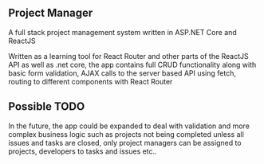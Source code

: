 ## Project Manager

A full stack project management system written in ASP.NET Core and ReactJS

Written as a learning tool for React Router and other parts of the ReactJS API as well as .net core,
the app contains full CRUD functionality along with basic form validation, AJAX calls to the server based API using fetch,
routing to different components with React Router

## Possible TODO

In the future, the app could be expanded to deal with validation and more complex business logic such as projects not being completed
unless all issues and tasks are closed, only project managers can be assigned to projects, developers to tasks and issues etc..
